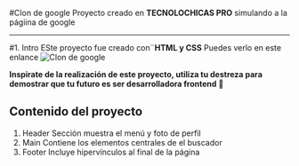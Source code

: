 #Clon de google
Proyecto creado en **TECNOLOCHICAS PRO** simulando a la págiina de google
**************************************************************************
#1. Intro
ESte proyecto fue creado con¨**HTML y CSS**
Puedes verlo en este enlance
![Clon de google](https://www.linuxadictos.com/wp-content/uploads/Google-en-Firefox.png)

**Inspirate de la realización de este proyecto, utiliza tu destreza para demostrar que tu futuro es ser desarrolladora frontend 💪**

## Contenido del proyecto 
1. Header
Sección muestra el menú y foto de perfil
2. Main
Contiene los elementos centrales de el buscador
3. Footer
Incluye hipervínculos al final de la página


